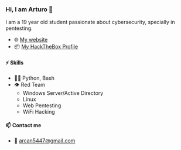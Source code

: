 ### Hi, I am Arturo 👋
I am a 19 year old student passionate about cybersecurity, specially in pentesting.

- 🌐 [My website](https://4rtii.github.io)
- 📦 [My HackTheBox Profile](https://app.hackthebox.com/profile/839583)

#### ⚡ Skills
- 👨‍💻 Python, Bash
- 👁️ Red Team
  - Windows Server/Active Directory
  - Linux
  - Web Pentesting
  - WiFi Hacking 

#### 📫 Contact me
- 📧 arcan5447@gmail.com
<!--
**4rtii/4rtii** is a ✨ _special_ ✨ repository because its `README.md` (this file) appears on your GitHub profile.

Here are some ideas to get you started:

- 🔭 I’m currently working on ...
- 🌱 I’m currently learning ...
- 👯 I’m looking to collaborate on ...
- 🤔 I’m looking for help with ...
- 💬 Ask me about ...
- 📫 How to reach me: ...
- 😄 Pronouns: ...
- ⚡ Fun fact: ...
-->


